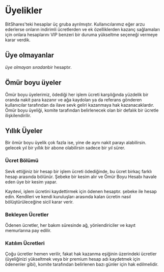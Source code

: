 # Üyelikler

BitShares'teki hesaplar üç gruba ayrılmıştır. Kullanıcılarımız eğer arzu ederlerse onların indirimli ücretlerden ve ek özelliklerden kazanç sağlamaları için onlara hesaplarını VIP benzeri bir duruma yükseltme seçeneği vermeye karar verdik.

## Üye olmayanlar

*üye olmayan* *sıradan*bir hesaptır.

## Ömür boyu üyeler

Ömür boyu üyelerimiz, ödediği her işlem ücreti karşılığında yüzdelik bir oranda nakit para kazanır ve ağa kaydolan ya da referans gönderen kullanıcılar tarafından da ilave sevk geliri kazanmaya hak kazanacaklardır. Ömür boyu üyeliği, komite tarafından belirlenecek olan bir defalık bir ücretle ilişkilendirilir.

## Yıllık Üyeler

Bir ömür boyu üyelik çok fazla ise, yine de aynı nakit parayı alabilirsin. gelecek yıl bir yıllık bir abone olabilirsin sadece bir yıl sürer.

### Ücret Bölümü

Sevk ettiğiniz bir hesap bir işlem ücreti ödediğinde, bu ücret birkaç farklı hesap arasında bölünür. Şebeke bir kesim alır ve Ömür Boyu Hesabı havale eden üye bir kesim yapar.

Kayıtevi, işlem ücretini kaydettirmek için ödenen hesaptır. şebeke ile hesap edin. Kendileri ve kendi kuruluşları arasında kalan ücretin nasıl bölüştürüleceğine sicil karar verir.

### Bekleyen Ücretler

Ödenen ücretler, her bakım süresinde ağ, yönlendiriciler ve kayıt memurlarına pay edilir.

### Katılım Ücretleri

Çoğu ücretler hemen verilir, fakat hak kazanma eşiğinin üzerindeki ücretler (üyeliğinizi yükseltmek veya bir premium hesap adı kaydetmek için ödenenler gibi), komite tarafından belirlenen bazı günler için hak edilmelidir.